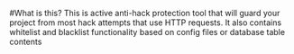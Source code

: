 #What is this?
This is active anti-hack protection tool that will guard your project from most hack attempts that use HTTP requests. It also contains whitelist and blacklist functionality based on config files or database table contents